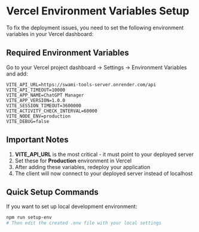 # Vercel Environment Variables Setup

To fix the deployment issues, you need to set the following environment variables in your Vercel dashboard:

## Required Environment Variables

Go to your Vercel project dashboard → Settings → Environment Variables and add:

```
VITE_API_URL=https://swami-tools-server.onrender.com/api
VITE_API_TIMEOUT=10000
VITE_APP_NAME=ChatGPT Manager
VITE_APP_VERSION=1.0.0
VITE_SESSION_TIMEOUT=3600000
VITE_ACTIVITY_CHECK_INTERVAL=60000
VITE_NODE_ENV=production
VITE_DEBUG=false
```

## Important Notes

1. **VITE_API_URL** is the most critical - it must point to your deployed server
2. Set these for **Production** environment in Vercel
3. After adding these variables, redeploy your application
4. The client will now connect to your deployed server instead of localhost

## Quick Setup Commands

If you want to set up local development environment:

```bash
npm run setup-env
# Then edit the created .env file with your local settings
```
